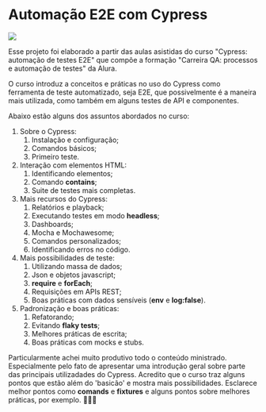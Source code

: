 # Automação E2E com Cypress

![](https://ds6br8f5qp1u2.cloudfront.net/blog/wp-content/uploads/2021/03/7-Common-Types-of-Software-Testing@1x.png?x82505)

Esse projeto foi elaborado a partir das aulas asistidas do curso "Cypress: automação de testes E2E" que compõe a formação "Carreira QA: processos e automação de testes" da Alura.

O curso introduz a conceitos e práticas no uso do Cypress como ferramenta de teste automatizado, seja E2E, que possivelmente é a maneira mais utilizada, como também em alguns testes de API e componentes. 

Abaixo estão alguns dos assuntos abordados no curso:

1. Sobre o Cypress:
   1. Instalação e configuração;
   2. Comandos básicos;
   3. Primeiro teste. 
2. Interação com elementos HTML:
   1. Identificando elementos;
   2. Comando __contains__;
   3. Suite de testes mais completas.
3. Mais recursos do Cypress:
   1. Relatórios e playback;
   2. Executando testes em modo __headless__;
   3. Dashboards;
   4. Mocha e Mochawesome;
   5. Comandos personalizados;
   6. Identificando erros no código.
4. Mais possibilidades de teste:
   1. Utilizando massa de dados;
   2. Json e objetos javascript;
   3. __require__ e __forEach__;
   4. Requisições em APIs REST;
   5. Boas práticas com dados sensíveis (__env__ e __log:false__).
5. Padronização e boas práticas:
   1. Refatorando;
   2. Evitando __flaky tests__;
   3. Melhores práticas de escrita;
   4. Boas práticas com mocks e stubs.

Particularmente achei muito produtivo todo o conteúdo ministrado. Especialmente pelo fato de apresentar uma introdução geral sobre parte das principais utilizadades do Cypress. Acredito que o curso traz alguns pontos que estão além do 'basicão' e mostra mais possibilidades. Esclarece melhor pontos como __comands__ e __fixtures__ e alguns pontos sobre melhores práticas, por exemplo. 👨🏽‍💻